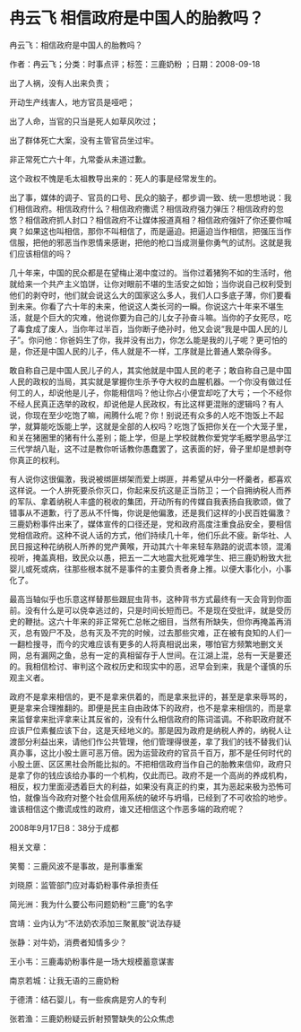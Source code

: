 # 冉云飞  相信政府是中国人的胎教吗？    
    
冉云飞：相信政府是中国人的胎教吗？    
作者：冉云飞；分类：时事点评；标签：三鹿奶粉 ；日期：2008-09-18    
出了人祸，没有人出来负责；    
开动生产线害人，地方官员是哑吧；    
出了人命，当官的只当是死人如草风吹过；    
出了群体死亡大案，没有主管官员坐过牢。    
非正常死亡六十年，九常委从未道过歉。    
这个政权不愧是毛太祖教导出来的：死人的事是经常发生的。    
出了事，媒体的调子、官员的口号、民众的脑子，都步调一致、统一思想地说：我们相信政府。相信政府什么？相信政府撒谎？相信政府强力弹压？相信政府的忽悠？相信政府抓人封口？相信政府不让媒体报道真相？相信政府强奸了你还要你喊爽？如果这也叫相信，那你不叫相信了，而是逼迫。把逼迫当作相信，把强压当作信服，把他的邪恶当作恩情来感谢，把他的枪口当成测量你勇气的试剂。这就是我们应该相信的吗？    
几十年来，中国的民众都是在望梅止渴中度过的。当你过着猪狗不如的生活时，他就给来一个共产主义馅饼，让你对眼前不堪的生活安之如饴；当你说自己权利受到他们的剥夺时，他们就会说这么大的国家这么多人，我们人口多底子薄，你们要看到未来。你看了六十年的未来，他说这人类长河的一瞬。你说这六十年来不堪生活，就是个巨大的灾难，他说你要为自己的儿女子孙奋斗嘛。当你的子女死尽，吃了毒食成了废人，当你年过半百，当你断子绝孙时，他又会说“我是中国人民的儿子”。你问他：你爸妈生了你，我并没有出力，你怎么能是我的儿子呢？更可怕的是，你还是中国人民的儿子，伟人就是不一样，工序就是比普通人繁杂得多。    
敢自称自己是中国人民儿子的人，其实他就是中国人民的老子；敢自称自己是中国人民的政权的当局，其实就是掌握你生杀予夺大权的血腥机器。一个你没有做过任何工的人，却说他是儿子，你能相信吗？他让你占小便宜却吃了大亏；一个不经你不经人民真正选举的政权，却说他是人民政权，有比这样更混账的逻辑吗？有人说，你现在至少吃饱了嘛，闹腾什么呢？你！别说还有众多的人吃不饱饭上不起学，就算能吃饭能上学，这就是全部的人权吗？吃饱了饭把你关在一个大笼子里，和关在猪圈里的猪有什么差别；能上学，但是上学校就教你爱党学毛概学思品学江三代学胡八耻，这不过是教你听话教你愚蠢罢了，这表面的好，骨子里却是想剥夺你真正的权利。    
有人说你这很偏激，我说被绑匪绑架而爱上绑匪，并希望从中分一杯羹者，都喜欢这样说。一个人拚死要杀你灭口，你起来反抗这是正当防卫；一个自拥纳税人而养的军队、拿着纳税人丰盛的税收的集团，开动所有的传媒自我表扬自我歌颂，做了错事从不道歉，行了恶从不忏悔，你说是他偏激，还是我们这样的小民百姓偏激？三鹿奶粉事件出来了，媒体宣传的口径还是，党和政府高度注重食品安全，要相信党相信政府。这种不说人话的方式，他们持续几十年，他们乐此不疲。新华社、人民日报这种花纳税人所养的党产黄喉，开动其六十年来轻车熟路的说谎本领，混淆视听，掩盖真相，致民众以愚，把五一二大地震大批死难学生、把三鹿奶粉致大批婴儿或死或病，往那些根本就不是事件的主要负责者身上推。以便大事化小，小事化了。    
最高当轴似乎也乐意这样替那些跟屁虫背书，这种背书方式最终有一天会背到你面前。没有什么是可以侥幸逃过的，只是时间长短而已。不是现在受批评，就是受历史的鞭挞。这六十年来的非正常死亡总帐之细目，当然有所缺失，但你再掩盖再消灭，总有毁尸不及，总有灭及不完的时候，过去那些灾难，正在被有良知的人们一一翻检搜寻，而今的灾难应该有更多的人将真相说出来，哪怕官方频繁地删文关网，总有漏网之鱼，总有一定的真相留存于人世间。在江湖上混，总有一天是要还的。我相信检讨、审判这个政权历史和现实中的恶，迟早会到来，我是个谨慎的乐观主义者。    
政府不是拿来相信的，更不是拿来供着的，而是拿来批评的，甚至是拿来辱骂的，更是拿来合理推翻的。即便是民主自由政体下的政府，也不是拿来相信的，而是拿来监督拿来批评拿来让其反省的，没有什么相信政府的陈词滥调。不称职政府就不应该尸位素餐应该下台，这是天经地义的。那是因为政府是纳税人养的，纳税人让渡部分利益出来，请他们作公共管理，他们管理得很差，拿了我们的钱不替我们认真办事，这比小股土匪可恶万倍。因为运营政府的官员千百万，那不是任何时代的小股土匪、区区黑社会所能比拟的。不把相信政府当作自己的胎教来信仰，政府只是拿了你的钱应该给办事的一个机构，仅此而已。政府不是一个高尚的养成机构，相反，权力里面浸透着巨大的利益，如果没有真正的约束，其为恶起来极为恐怖可怕，就像当今政府对整个社会信用系统的破坏与坍塌，已经到了不可收拾的地步。谁该相信这个撒谎成性的政府，谁又还相信这个作恶多端的政府呢？    
2008年9月17日8：38分于成都    
    
相关文章：    
笑蜀：三鹿风波不是事故，是刑事重案    
刘晓原：监管部门应对毒奶粉事件承担责任    
简光洲：我为什么要公布问题奶粉“三鹿”的名字    
宫靖：业内认为“不法奶农添加三聚氰胺”说法存疑    
张静：对牛奶，消费者知情多少？    
王小韦：三鹿毒奶粉事件是一场大规模蓄意谋害    
南京若城：让我无语的三鹿奶粉    
于德清：结石婴儿，有一些疾病是穷人的专利    
张若渔：三鹿奶粉疑云折射预警缺失的公众焦虑